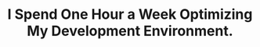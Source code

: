 ---
categories:
- tips
- career
- productivity
- mac
- tools
external_url: https://dev.to/oryanmoshe/i-spend-one-hour-a-week-optimizing-my-development-environment-l9a
shared: true
slug: i-spend-one-hour-a-week-optimizi
time: 2019-07-15 04:39:35
title: I Spend One Hour a Week Optimizing My Development Environment.
toread: true
---